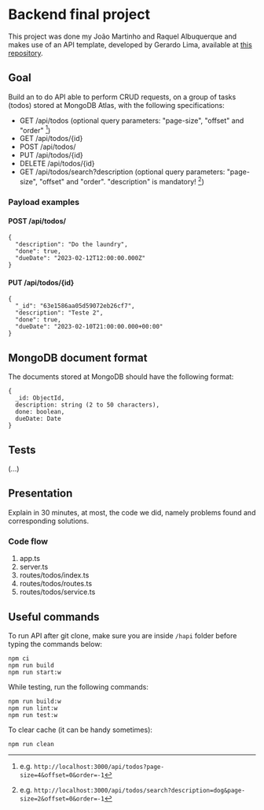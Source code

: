 # Backend final project

This project was done my João Martinho and Raquel Albuquerque and makes use of an API template, developed by Gerardo Lima, available at [this repository](https://github.com/gerardolima/edit-2023-jan).

## Goal

Build an to do API able to perform CRUD requests, on a group of tasks (todos) stored at MongoDB Atlas, with the following specifications:

- GET /api/todos (optional query parameters: "page-size", "offset" and "order" [^1])
- GET /api/todos/{id}
- POST /api/todos/
- PUT /api/todos/{id}
- DELETE /api/todos/{id}
- GET /api/todos/search?description (optional query parameters: "page-size", "offset" and "order". "description" is mandatory! [^2])

[^1]: e.g. `http://localhost:3000/api/todos?page-size=4&offset=0&order=-1`
[^2]: e.g. `http://localhost:3000/api/todos/search?description=dog&page-size=2&offset=0&order=-1`

### Payload examples

#### POST /api/todos/

```
{
  "description": "Do the laundry",
  "done": true,
  "dueDate": "2023-02-12T12:00:00.000Z"
}
```

#### PUT /api/todos/{id}

```
{
  "_id": "63e1586aa05d59072eb26cf7",
  "description": "Teste 2",
  "done": true,
  "dueDate": "2023-02-10T21:00:00.000+00:00"
}
```

## MongoDB document format

The documents stored at MongoDB should have the following format:

```
{
  _id: ObjectId,
  description: string (2 to 50 characters),
  done: boolean,
  dueDate: Date
}
```

## Tests

(...)

## Presentation

Explain in 30 minutes, at most, the code we did, namely problems found and corresponding solutions.

### Code flow

1. app.ts
2. server.ts
3. routes/todos/index.ts
4. routes/todos/routes.ts
5. routes/todos/service.ts

## Useful commands

To run API after git clone, make sure you are inside `/hapi` folder before typing the commands below:

```
npm ci
npm run build
npm run start:w
```

While testing, run the following commands:

```
npm run build:w
npm run lint:w
npm run test:w
```

To clear cache (it can be handy sometimes):

```
npm run clean
```
